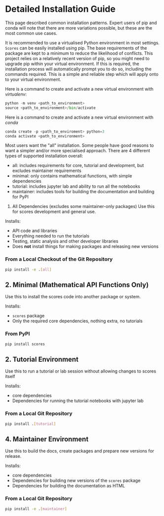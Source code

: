 # Detailed Installation Guide

This page described common installation patterns. Expert users of pip and conda will note that there are more variations possible, but these are the most common use cases.

It is recommended to use a virtualised Python environment in most settings. `Scores` can be easily installed using pip. The base requirements of the package are kept to a minimum to reduce the likelihood of conflicts. This project relies on a relatively recent version of pip, so you might need to upgrade pip within your virtual environment. If this is required, the installation process will automatically prompt you to do so, including the commands required. This is a simple and reliable step which will apply onto to your virtual environment.

Here is a command to create and activate a new virtual environment with *virtualenv*:

```py
python -m venv <path_to_environment>
source <path_to_environment>/bin/activate
```

Here is a command to create and activate a new virtual environment with *conda*
```py
conda create -p <path_to_enviroment> python=3
conda activate <path_to_environment>

```

Most users want the "all" installation. Some people have good reasons to want a simpler and/or more specialised approach. There are 4 different types of supported installation overall:

- all: includes requirements for core, tutorial and development, but excludes maintainer requirements
- minimal: only contains mathematical functions, with simple dependencies
- tutorial: includes jupyter lab and ability to run all the notebooks
- maintainer: includes tools for building the documentation and building for PyPI

1. All Dependencies (excludes some maintainer-only packages)
Use this for scores development and general use.

Installs:
* API code and libraries
* Everything needed to run the tutorials
* Testing, static analysis and other developer libraries
* Does **not** install things for making packages and releasing new versions

### From a Local Checkout of the Git Repository

```bash
pip install -e .[all]
```

## 2. Minimal (Mathematical API Functions Only)
Use this to install the scores code into another package or system.

Installs:
* `scores` package
* Only the required core dependencies, nothing extra, no tutorials

### From PyPI

```bash
pip install scores
```

## 2. Tutorial Environment 
Use this to run a tutorial or lab session without allowing changes to scores itself

Installs:
* core dependencies
* Dependencies for running the tutorial notebooks with jupyter lab

### From a Local Git Repository

```bash
pip install .[tutorial]
```

## 4. Maintainer Environment 
Use this to build the docs, create packages and prepare new versions for release.

Installs:
* core dependencies
* Dependencies for building new versions of the `scores` package
* Dependencies for building the documentation as HTML

### From a Local Git Repository

```bash
pip install -e .[maintainer]
```



